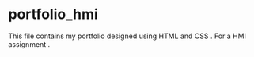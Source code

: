 # portfolio_hmi

This file contains my portfolio designed using HTML and CSS . 
For a HMI assignment .
